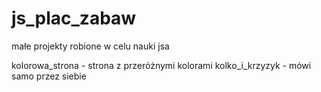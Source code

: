 # js_plac_zabaw
małe projekty robione w celu nauki jsa

kolorowa_strona - strona z przeróżnymi kolorami
kolko_i_krzyzyk - mówi samo przez siebie

